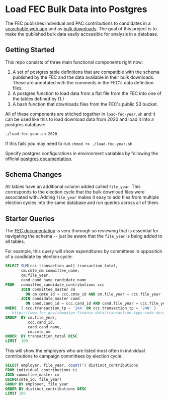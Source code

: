 # Load FEC Bulk Data into Postgres

The FEC publishes individual and PAC contributions to candidates in a
[searchable web app](https://www.fec.gov/data/) and as
[bulk downloads](https://www.fec.gov/data/browse-data/?tab=bulk-data). The goal of this project
is to make the published bulk data easily accessible for analysis in a database.

## Getting Started

This repo consists of three main functional components right now:
1. A set of postgres table definitions that are compatible with the schema published by the FEC and
   the data available in their bulk downloads. These are annotated with the comments in the
   FEC's data definition files.
2. A postgres function to load data from a flat file from the FEC into one of the tables defined by (1.)
3. A bash function that downloads files from the FEC's public S3 bucket.

All of these components are stitched together in `load-fec-year.sh` and it can be used like this
to load download data from 2020 and load it into a postgres database:
```bash
./load-fec-year.sh 2020
```

If this fails you may need to run `chmod +x ./load-fec-year.sh`

Specify postgres configurations in environment variables by following the official
[postgres documentation](https://www.postgresql.org/docs/9.3/libpq-envars.html).

## Schema Changes

All tables have an additional column added called `file_year`. This corresponds to the election
cycle that the bulk download files were associated with. Adding `file_year` makes it easy to add
files from multiple election cycles into the same database and run queries across all of them.

## Starter Queries

The [FEC documentation](https://www.fec.gov/data/browse-data/?tab=bulk-data) is very thorough so reviewing that is essential for
navigating the schema -- just be aware that the `file_year` is being added to all tables.

For example, this query will show expenditures by committees in opposition of a candidate
by election cycle:

```sql
SELECT SUM(ccc.transaction_amt) transaction_total, 
       cm.cmte_nm committee_name, 
       cm.file_year, 
       cand.cand_name candidate_name 
FROM   committee_candidate_contributions ccc 
       JOIN committee_master cm 
         ON cm.cmte_id = ccc.cmte_id AND cm.file_year = ccc.file_year 
       JOIN candidate_master cand 
         ON cand.cand_id = ccc.cand_id AND cand.file_year = ccc.file_year 
WHERE  ( ccc.transaction_tp = '24A' OR ccc.transaction_tp = '24N' ) 
-- https://www.fec.gov/campaign-finance-data/transaction-type-code-descriptions/ 
GROUP  BY cm.file_year, 
          ccc.cand_id, 
          cand.cand_name, 
          cm.cmte_nm 
ORDER  BY transaction_total DESC 
LIMIT  100 
```

This will show the employers who are listed most often in individual contributions
to campaign committees by election cycle:

```sql
SELECT employer, file_year, count(*) distinct_contributions
FROM individual_contributions ci
JOIN committee_master cm
USING(cmte_id, file_year)
GROUP BY employer, file_year
ORDER BY distinct_contributions DESC
LIMIT 100
```
